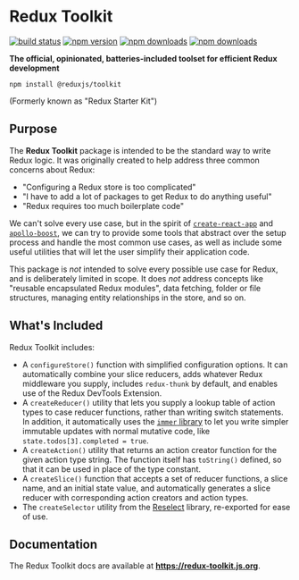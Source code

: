 # Redux Toolkit

[![build status](https://img.shields.io/travis/reduxjs/redux-toolkit/master.svg?style=flat-square)](https://travis-ci.org/reduxjs/redux-toolkit)
[![npm version](https://img.shields.io/npm/v/@reduxjs/toolkit.svg?style=flat-square)](https://www.npmjs.com/package/@reduxjs/toolkit)
[![npm downloads](https://img.shields.io/npm/dm/@reduxjs/toolkit.svg?style=flat-square&label=RTK+downloads)](https://www.npmjs.com/package/@reduxjs/toolkit)
[![npm downloads](https://img.shields.io/npm/dm/redux-starter-kit.svg?style=flat-square&label=RSK+downloads)](https://www.npmjs.com/package/redux-starter-kit)

**The official, opinionated, batteries-included toolset for efficient Redux development**

`npm install @reduxjs/toolkit`

(Formerly known as "Redux Starter Kit")

## Purpose

The **Redux Toolkit** package is intended to be the standard way to write Redux logic. It was originally created to help address three common concerns about Redux:

- "Configuring a Redux store is too complicated"
- "I have to add a lot of packages to get Redux to do anything useful"
- "Redux requires too much boilerplate code"

We can't solve every use case, but in the spirit of [`create-react-app`](https://github.com/facebook/create-react-app) and [`apollo-boost`](https://dev-blog.apollodata.com/zero-config-graphql-state-management-27b1f1b3c2c3), we can try to provide some tools that abstract over the setup process and handle the most common use cases, as well as include some useful utilities that will let the user simplify their application code.

This package is _not_ intended to solve every possible use case for Redux, and is deliberately limited in scope. It does _not_ address concepts like "reusable encapsulated Redux modules", data fetching, folder or file structures, managing entity relationships in the store, and so on.

## What's Included

Redux Toolkit includes:

- A `configureStore()` function with simplified configuration options. It can automatically combine your slice reducers, adds whatever Redux middleware you supply, includes `redux-thunk` by default, and enables use of the Redux DevTools Extension.
- A `createReducer()` utility that lets you supply a lookup table of action types to case reducer functions, rather than writing switch statements. In addition, it automatically uses the [`immer` library](https://github.com/mweststrate/immer) to let you write simpler immutable updates with normal mutative code, like `state.todos[3].completed = true`.
- A `createAction()` utility that returns an action creator function for the given action type string. The function itself has `toString()` defined, so that it can be used in place of the type constant.
- A `createSlice()` function that accepts a set of reducer functions, a slice name, and an initial state value, and automatically generates a slice reducer with corresponding action creators and action types.
- The `createSelector` utility from the [Reselect](https://github.com/reduxjs/reselect) library, re-exported for ease of use.

## Documentation

The Redux Toolkit docs are available at **https://redux-toolkit.js.org**.
